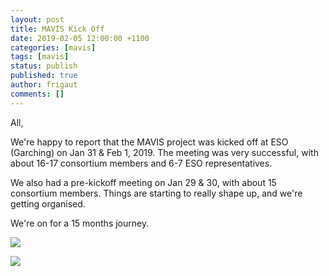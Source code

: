 ```yaml
---
layout: post
title: MAVIS Kick Off
date: 2019-02-05 12:00:00 +1100
categories: [mavis]
tags: [mavis]
status: publish
published: true
author: frigaut
comments: []
---
```


All,

We're happy to report that the MAVIS project was kicked off at ESO (Garching) on Jan 31 & Feb 1, 2019. The meeting was very successful, with about 16-17 consortium members and 6-7 ESO representatives.

We also had a pre-kickoff meeting on Jan 29 & 30, with about 15 consortium members. Things are starting to really shape up, and we're getting organised.

We're on for a 15 months journey.

![]({{site.baseurl}}/assets/images/20190201_113457.jpg)

![]({{site.baseurl}}/assets/images/20190201_113509.jpg)
